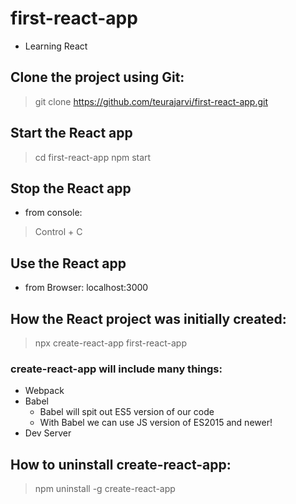 # first-react-app
- Learning React

## Clone the project using Git:
> git clone https://github.com/teurajarvi/first-react-app.git

## Start the React app
> cd first-react-app
> npm start

## Stop the React app
- from console:
> Control + C

## Use the React app
- from Browser: localhost:3000


## How the React project was initially created:
> npx create-react-app first-react-app

### create-react-app will include many things:
- Webpack
- Babel
  - Babel will spit out ES5 version of our code
  - With Babel we can use JS version of ES2015 and newer!
- Dev Server 

## How to uninstall create-react-app:
> npm uninstall -g create-react-app
